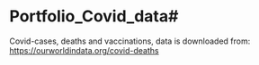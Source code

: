 # Portfolio_Covid_data#
Covid-cases, deaths and vaccinations, data is downloaded from: https://ourworldindata.org/covid-deaths
